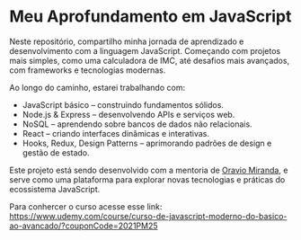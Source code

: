 # Meu Aprofundamento em JavaScript
Neste repositório, compartilho minha jornada de aprendizado e desenvolvimento com a linguagem JavaScript. Começando com projetos mais simples, como uma calculadora de IMC, até desafios mais avançados, com frameworks e tecnologias modernas.

Ao longo do caminho, estarei trabalhando com:
* JavaScript básico – construindo fundamentos sólidos.
* Node.js & Express – desenvolvendo APIs e serviços web.
* NoSQL – aprendendo sobre bancos de dados não relacionais.
* React – criando interfaces dinâmicas e interativas.
* Hooks, Redux, Design Patterns – aprimorando padrões de design e gestão de estado.

Este projeto está sendo desenvolvido com a mentoria de [Oravio Miranda](https://beacons.ai/otaviomiranda), e serve como uma plataforma para explorar novas tecnologias e práticas do ecossistema JavaScript.

Para conhercer o curso acesse esse link: https://www.udemy.com/course/curso-de-javascript-moderno-do-basico-ao-avancado/?couponCode=2021PM25